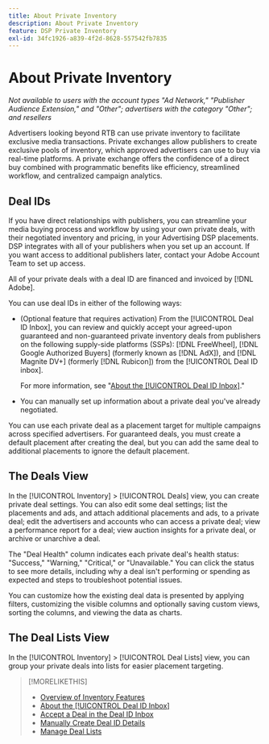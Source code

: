 ```yaml
---
title: About Private Inventory
description: About Private Inventory
feature: DSP Private Inventory
exl-id: 34fc1926-a839-4f2d-8628-557542fb7835
---
```

# About Private Inventory

*Not available to users with the account types "Ad Network," "Publisher Audience Extension," and "Other"; advertisers with the category "Other"; and resellers*

Advertisers looking beyond RTB can use private inventory to facilitate exclusive media transactions. Private exchanges allow publishers to create exclusive pools of inventory, which approved advertisers can use to buy via real-time platforms. A private exchange offers the confidence of a direct buy combined with programmatic benefits like efficiency, streamlined workflow, and centralized campaign analytics.

## Deal IDs

If you have direct relationships with publishers, you can streamline your media buying process and workflow by using your own private deals, with their negotiated inventory and pricing, in your Advertising DSP placements. DSP integrates with all of your publishers when you set up an account. If you want access to additional publishers later, contact your Adobe Account Team to set up access. <!-- + sentence from Ramey? (no longer here) about how we certify the publishers -->

All of your private deals with a deal ID are financed and invoiced by [!DNL Adobe].

You can use deal IDs in either of the following ways:

* (Optional feature that requires activation) From the [!UICONTROL Deal ID Inbox], you can review and quickly accept your agreed-upon guaranteed and non-guaranteed private inventory deals from publishers on the following supply-side platforms (SSPs): [!DNL FreeWheel], [!DNL Google Authorized Buyers] (formerly known as [!DNL AdX]), and [!DNL Magnite DV+] (formerly [!DNL Rubicon]) from the [!UICONTROL Deal ID inbox].

    For more information, see "[About the [!UICONTROL Deal ID Inbox]](deal-id-inbox-about.md)."

* You can manually set up information about a private deal you've already negotiated. 

You can use each private deal as a placement target for multiple campaigns across specified advertisers. For guaranteed deals, you must create a default placement after creating the deal, but you can add the same deal to additional placements to ignore the default placement.

## The Deals View

In the [!UICONTROL Inventory] > [!UICONTROL Deals] view, you can create private deal settings. You can also edit some deal settings; list the placements and ads, and attach additional placements and ads, to a private deal; edit the advertisers and accounts who can access a private deal; view a performance report for a deal; view auction insights for a private deal, or archive or unarchive a deal.<!-- ; or edit the attribute tags for a deal -->

The "Deal Health" column indicates each private deal's health status: "Success," "Warning," "Critical," or "Unavailable." You can click the status to see more details, including why a deal isn't performing or spending as expected and steps to troubleshoot potential issues.

You can customize how the existing deal data is presented by applying filters, customizing the visible columns and optionally saving custom views, sorting the columns, and viewing the data as charts.

## The Deal Lists View

In the [!UICONTROL Inventory] > [!UICONTROL Deal Lists] view, you can group your private deals into lists for easier placement targeting. 

>[!MORELIKETHIS]
>
>* [Overview of Inventory Features](/help/dsp/inventory/inventory-overview.md)
>* [About the [!UICONTROL Deal ID Inbox]](/help/dsp/inventory/deal-id-inbox-about.md)
>* [Accept a Deal in the Deal ID Inbox](deal-id-inbox-accept.md)
>* [Manually Create Deal ID Details](deal-id-create.md)
>* [Manage Deal Lists](/help/dsp/inventory/lists-deals-manage.md)

